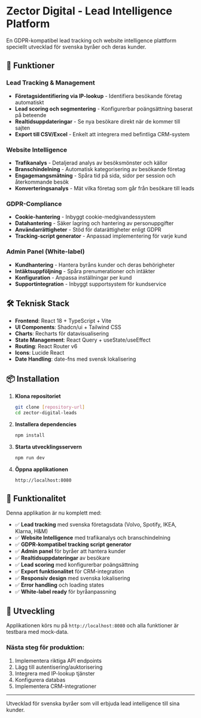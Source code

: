 # Zector Digital - Lead Intelligence Platform

En GDPR-kompatibel lead tracking och website intelligence plattform speciellt utvecklad för svenska byråer och deras kunder.

## 🚀 Funktioner

### Lead Tracking & Management
- **Företagsidentifiering via IP-lookup** - Identifiera besökande företag automatiskt
- **Lead scoring och segmentering** - Konfigurerbar poängsättning baserat på beteende
- **Realtidsuppdateringar** - Se nya besökare direkt när de kommer till sajten
- **Export till CSV/Excel** - Enkelt att integrera med befintliga CRM-system

### Website Intelligence
- **Trafikanalys** - Detaljerad analys av besöksmönster och källor
- **Branschindelning** - Automatisk kategorisering av besökande företag
- **Engagemangsmätning** - Spåra tid på sida, sidor per session och återkommande besök
- **Konverteringsanalys** - Mät vilka företag som går från besökare till leads

### GDPR-Compliance
- **Cookie-hantering** - Inbyggt cookie-medgivandessystem
- **Datahantering** - Säker lagring och hantering av personuppgifter
- **Användarrättigheter** - Stöd för datarättigheter enligt GDPR
- **Tracking-script generator** - Anpassad implementering för varje kund

### Admin Panel (White-label)
- **Kundhantering** - Hantera byråns kunder och deras behörigheter
- **Intäktsuppföljning** - Spåra prenumerationer och intäkter
- **Konfiguration** - Anpassa inställningar per kund
- **Supportintegration** - Inbyggt supportsystem för kundservice

## 🛠️ Teknisk Stack

- **Frontend**: React 18 + TypeScript + Vite
- **UI Components**: Shadcn/ui + Tailwind CSS
- **Charts**: Recharts för datavisualisering
- **State Management**: React Query + useState/useEffect
- **Routing**: React Router v6
- **Icons**: Lucide React
- **Date Handling**: date-fns med svensk lokalisering

## 📦 Installation

1. **Klona repositoriet**
   ```bash
   git clone [repository-url]
   cd zector-digital-leads
   ```

2. **Installera dependencies**
   ```bash
   npm install
   ```

3. **Starta utvecklingsservern**
   ```bash
   npm run dev
   ```

4. **Öppna applikationen**
   ```
   http://localhost:8080
   ```

## 🎯 Funktionalitet

Denna applikation är nu komplett med:

- ✅ **Lead tracking** med svenska företagsdata (Volvo, Spotify, IKEA, Klarna, H&M)
- ✅ **Website Intelligence** med trafikanalys och branschindelning
- ✅ **GDPR-kompatibel tracking script generator**
- ✅ **Admin panel** för byråer att hantera kunder
- ✅ **Realtidsuppdateringar** av besökare
- ✅ **Lead scoring** med konfigurerbar poängsättning
- ✅ **Export funktionalitet** för CRM-integration
- ✅ **Responsiv design** med svenska lokalisering
- ✅ **Error handling** och loading states
- ✅ **White-label ready** för byråanpassning

## 🔧 Utveckling

Applikationen körs nu på `http://localhost:8080` och alla funktioner är testbara med mock-data.

### Nästa steg för produktion:
1. Implementera riktiga API endpoints
2. Lägg till autentisering/auktorisering
3. Integrera med IP-lookup tjänster
4. Konfigurera databas
5. Implementera CRM-integrationer

---

Utvecklad för svenska byråer som vill erbjuda lead intelligence till sina kunder.
